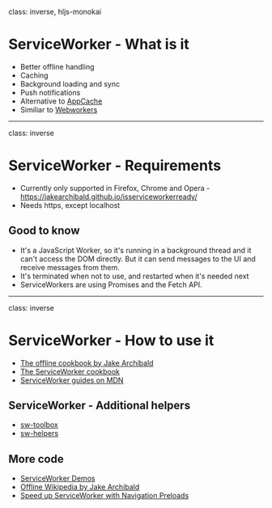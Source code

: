class: inverse, hljs-monokai

# ServiceWorker -  What is it

- Better offline handling
- Caching
- Background loading and sync
- Push notifications
- Alternative to [AppCache](https://www.html5rocks.com/en/tutorials/appcache/beginner/)
- Similiar to
[Webworkers](https://developer.mozilla.org/en-US/docs/Web/API/Web_Workers_API/Using_web_workers)

---
class: inverse

# ServiceWorker - Requirements

- Currently only supported in Firefox, Chrome and Opera - https://jakearchibald.github.io/isserviceworkerready/
- Needs https, except localhost

## Good to know

- It's a JavaScript Worker, so it's running in a background thread and it can't access the DOM
directly. But it can send messages to the UI and receive messages from them.
- It's terminated when not to use, and restarted when it's needed next
- ServiceWorkers are using Promises and the Fetch API.

---
class: inverse

# ServiceWorker - How to use it

- [The offline cookbook by Jake Archibald](https://jakearchibald.com/2014/offline-cookbook/#on-install-as-a-dependency)
- [The ServiceWorker cookbook](https://serviceworke.rs/)
- [ServiceWorker guides on
MDN](https://developer.mozilla.org/en-US/docs/Web/API/Service_Worker_API/Using_Service_Workers)

## ServiceWorker - Additional helpers

- [sw-toolbox](https://github.com/GoogleChrome/sw-toolbox)
- [sw-helpers](https://github.com/GoogleChrome/sw-helpers/tree/master/packages/sw-precaching)

## More code

- [ServiceWorker Demos](https://github.com/w3c-webmob/ServiceWorkersDemos)
- [Offline Wikipedia by Jake Archibald](https://github.com/jakearchibald/offline-wikipedia)
- [Speed up ServiceWorker with Navigation Preloads](https://developers.google.com/web/updates/2017/02/navigation-preload)

